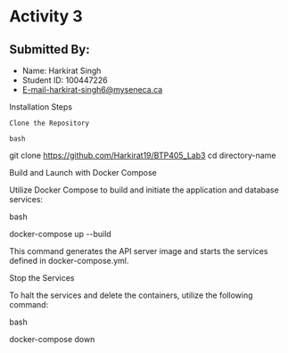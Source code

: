 # Activity 3

## Submitted By:
- Name: Harkirat Singh
- Student ID: 100447226
- E-mail-harkirat-singh6@myseneca.ca

Installation Steps

    Clone the Repository

    bash

git clone https://github.com/Harkirat19/BTP405_Lab3
cd directory-name

Build and Launch with Docker Compose

Utilize Docker Compose to build and initiate the application and database services:

bash

docker-compose up --build

This command generates the API server image and starts the services defined in docker-compose.yml.

Stop the Services

To halt the services and delete the containers, utilize the following command:

bash

docker-compose down
